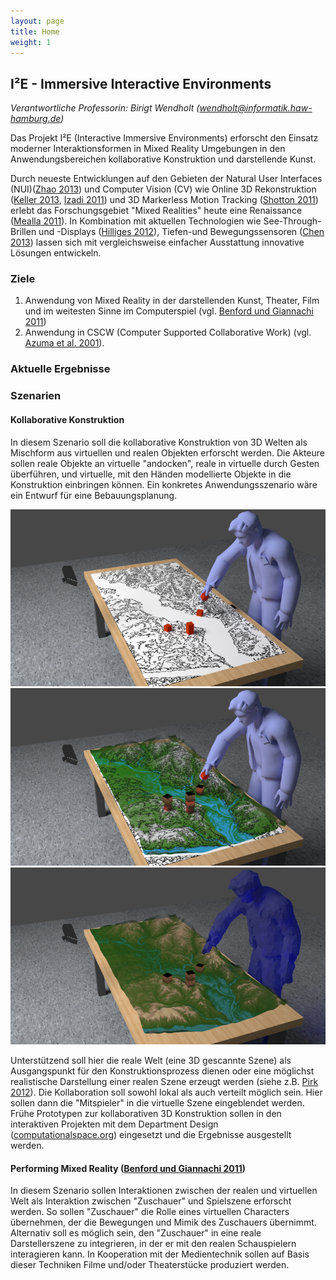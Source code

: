 ```yaml
---
layout: page
title: Home
weight: 1
---
```


## I²E - Immersive Interactive Environments

*Verantwortliche Professorin: Birigt Wendholt (<a class="email" href="mailto:wendholt@informatik.haw-hamburg.de">wendholt@informatik.haw-hamburg.de</a>)*

Das Projekt I²E (Interactive Immersive Environments) erforscht den Einsatz moderner Interaktionsformen in Mixed Reality Umgebungen in den Anwendungsbereichen kollaborative Konstruktion und darstellende Kunst.

Durch neueste Entwicklungen auf den Gebieten der Natural User Interfaces (NUI)([Zhao 2013](http://dl.acm.org/citation.cfm?id=2502081.2502103)) und Computer Vision (CV) wie Online 3D Rekonstruktion ([Keller 2013](http://ieeexplore.ieee.org/xpls/abs_all.jsp?arnumber=6599048), [Izadi 2011](http://dl.acm.org/citation.cfm?id=2047270)) und 3D Markerless Motion Tracking ([Shotton 2011](http://dl.acm.org/citation.cfm?id=2398381)) erlebt das Forschungsgebiet "Mixed Realities" heute eine Renaissance ([Mealla 2011](http://mtg.upf.es/system/files/publications/listening_to_your_brain_camera_ready.pdf)). In Kombination mit aktuellen Technologien wie See-Through-Brillen und -Displays ([Hilliges 2012](http://dl.acm.org/citation.cfm?id=2208405)), Tiefen-und Bewegungssensoren ([Chen 2013](http://dl.acm.org/citation.cfm?id=2502035)) lassen sich mit vergleichsweise einfacher Ausstattung innovative Lösungen entwickeln.

### Ziele

 1. Anwendung von Mixed Reality in der darstellenden Kunst, Theater, Film und im weitesten Sinne im Computerspiel (vgl. [Benford und Giannachi 2011](http://dl.acm.org/citation.cfm?id=2030028))
 2. Anwendung in CSCW (Computer Supported Collaborative Work) (vgl. [Azuma et al. 2001](http://ieeexplore.ieee.org/xpls/abs_all.jsp?arnumber=963459&tag=1)).

### Aktuelle Ergebnisse

### Szenarien

#### Kollaborative Konstruktion

In diesem Szenario soll die kollaborative Konstruktion von 3D Welten als Mischform aus virtuellen und realen Objekten erforscht werden. Die Akteure sollen reale Objekte an virtuelle "andocken", reale in virtuelle durch Gesten überführen, und virtuelle, mit den Händen modellierte Objekte in die Konstruktion einbringen können. Ein konkretes Anwendungsszenario wäre ein Entwurf für eine Bebauungsplanung.

<id rel="slider">
    <img src="assets/img/tt1.png" alt="Physikalische Szene" title="Physikalische Szene">
    <img src="assets/img/tt2.png" alt="Virtuelles Overlay über physikalischer Szene" title="Virtuelles Overlay über physikalischer Szene">
    <img src="assets/img/tt3.png" alt="Rein virtuelle Sicht, z.B. Beobachter an entferntem Standpunkt" title="Rein virtuelle Sicht, z.B. Beobachter an entferntem Standpunkt">
</id>

Unterstützend soll hier die reale Welt (eine 3D gescannte Szene) als Ausgangspunkt für den Konstruktionsprozess dienen oder eine möglichst realistische Darstellung einer realen Szene erzeugt werden (siehe z.B. [Pirk 2012](http://kops.ub.uni-konstanz.de/bitstream/handle/urn:nbn:de:bsz:352-215002/Pirk_215002.pdf?sequence=2)). Die Kollaboration soll sowohl lokal als auch verteilt möglich sein. Hier sollen dann die "Mitspieler" in die virtuelle Szene eingeblendet werden. Frühe Prototypen zur kollaborativen 3D Konstruktion sollen in den interaktiven Projekten mit dem Department Design ([computationalspace.org](http://www.computationalspace.org)) eingesetzt und die Ergebnisse ausgestellt werden.

#### Performing Mixed Reality ([Benford und Giannachi 2011](http://dl.acm.org/citation.cfm?id=2030028))

In diesem Szenario sollen Interaktionen zwischen der realen und virtuellen Welt als Interaktion zwischen "Zuschauer" und Spielszene erforscht werden. So sollen "Zuschauer" die Rolle eines virtuellen Characters übernehmen, der die Bewegungen und Mimik des Zuschauers übernimmt. Alternativ soll es möglich sein, den "Zuschauer" in eine reale Darstellerszene zu integrieren, in der er mit den realen Schauspielern interagieren kann. In Kooperation mit der Medientechnik sollen auf Basis dieser Techniken Filme und/oder Theaterstücke produziert werden.


